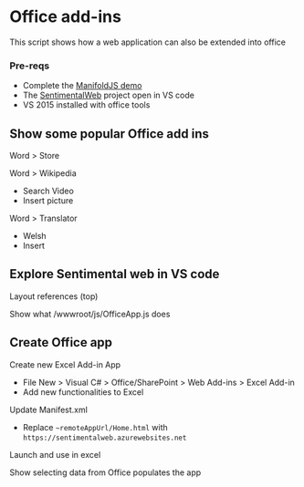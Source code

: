 
# Office add-ins
This script shows how a web application can also be extended into office

### Pre-reqs
* Complete the [ManifoldJS demo](ManifoldJS.md) 
* The [SentimentalWeb](https://github.com/martinkearn/SentimentalWeb) project open in VS code 
* VS 2015 installed with office tools

## Show some popular Office add ins
Word > Store

Word > Wikipedia
* Search Video
* Insert picture

Word > Translator
* Welsh
* Insert 

## Explore Sentimental web in VS code
Layout references (top)

Show what /wwwroot/js/OfficeApp.js does

## Create Office app
Create new Excel Add-in App
* File New > Visual C# > Office/SharePoint > Web Add-ins > Excel Add-in
* Add new functionalities to Excel

Update Manifest.xml
* Replace `~remoteAppUrl/Home.html` with `https://sentimentalweb.azurewebsites.net`

Launch and use in excel

Show selecting data from Office populates the app
